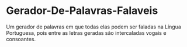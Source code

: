 # Gerador-De-Palavras-Falaveis
Um gerador de palavras em que todas elas podem ser faladas na Língua Portuguesa, pois entre as letras geradas são intercaladas vogais e consoantes.

